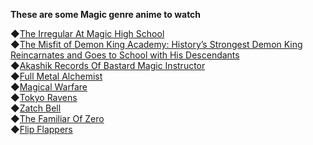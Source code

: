 **These are some Magic genre anime to watch**

◆[The Irregular At Magic High School](https://anilist.co/anime/20458)\
◆[The Misfit of Demon King Academy: History’s Strongest Demon King Reincarnates and Goes to School with His Descendants](https://anilist.co/anime/112301)\
◆[Akashik Records Of Bastard Magic Instructor](https://anilist.co/anime/21700)\
◆[Full Metal Alchemist](https://anilist.co/anime/121)\
◆[Magical Warfare](https://anilist.co/anime/19769)\
◆[Tokyo Ravens](https://anilist.co/anime/16011)\
◆[Zatch Bell](https://anilist.co/anime/250)\
◆[The Familiar Of Zero](https://anilist.co/anime/1195)\
◆[Flip Flappers](https://anilist.co/anime/21714)
